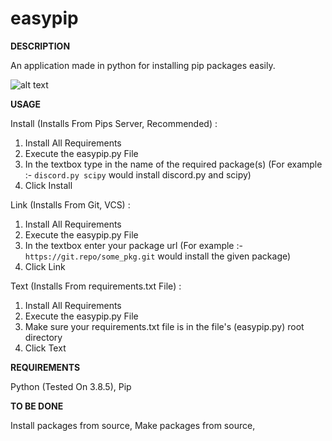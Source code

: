 # easypip

**DESCRIPTION**

An application made in python for installing pip packages easily.

![alt text](https://i.ibb.co/xzYmF63/Capture2139u0.png)

**USAGE**

Install (Installs From Pips Server, Recommended) :

1) Install All Requirements
2) Execute the easypip.py File
3) In the textbox type in the name of the required package(s) (For example :- ```discord.py scipy``` would install discord.py and scipy)
4) Click Install

Link (Installs From Git, VCS) :

1) Install All Requirements
2) Execute the easypip.py File
3) In the textbox enter your package url (For example :- ```https://git.repo/some_pkg.git``` would install the given package)
4) Click Link

Text (Installs From requirements.txt File) :

1) Install All Requirements
2) Execute the easypip.py File
3) Make sure your requirements.txt file is in the file's (easypip.py) root directory
4) Click Text


**REQUIREMENTS**

Python (Tested On 3.8.5),
Pip

**TO BE DONE**

Install packages from source,
Make packages from source,

